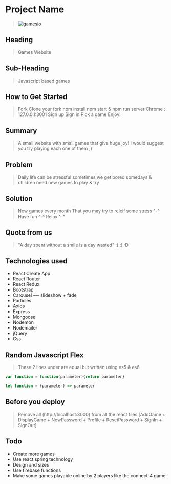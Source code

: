 # Project Name #
> [![gamesio](https://superstarcommunicator.com/wp-content/uploads/2019/05/SSC-Banner-cyan.png)](https://gamesio.herokuapp.com/)

  

## Heading ##
  > Games Website

## Sub-Heading ##
  > Javascript based games


## How to Get Started ##
  > Fork
  > Clone your fork
  > npm install
  > npm start & npm run server
  > Chrome : 127.0.0.1:3001
  > Sign up
  > Sign in
  > Pick a game
  > Enjoy!


## Summary ##
  > A small website with small games that give huge joy! I would suggest you try playing each one of them ;)

## Problem ##
  > Daily life can be stressful sometimes we get bored somedays & children need new games to play & try

## Solution ##
  > New games every month That you may try to releif some stress ^-^ Have fun ^-^ Relax ^-^

## Quote from us ##
  > "A day spent without a smile is a day wasted" ;) :) :D



## Technologies used ##
*  React Create App
*  React Router
*  React Redux
*  Bootstrap
*  Carousel --- slideshow + fade
*  Particles
*  Axios
*  Express
*  Mongoose
*  Nodemon
*  Nodemailer
*  jQuery
*  Css


## Random Javascript Flex ##
  > These 2 lines under are equal but written using es5 & es6

```javascript
var function = function(parameter){return parameter}

let function = (parameter) => parameter
```

## Before you deploy ##
  > Remove all (http://localhost:3000) from all the react files [AddGame + DisplayGame + NewPassword + Profile + ResetPassword + SignIn + SignOut]

## Todo ##
*  Create more games
*  Use react spring technology
*  Design and sizes
*  Use firebase functions
*  Make some games playable online by 2 players like the connect-4 game

